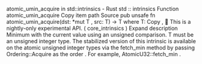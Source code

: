 atomic_umin_acquire in std::intrinsics - Rust
std
::
intrinsics
Function
atomic_umin_acquire
Copy item path
Source
pub unsafe fn atomic_umin_acquire<T>(dst:
*mut T
, src: T) -> T
where
    T:
Copy
,
🔬
This is a nightly-only experimental API. (
core_intrinsics
)
Expand description
Minimum with the current value using an unsigned comparison.
T
must be an unsigned integer type.
The stabilized version of this intrinsic is available on the
atomic
unsigned integer types via the
fetch_min
method by passing
Ordering::Acquire
as the
order
. For example,
AtomicU32::fetch_min
.